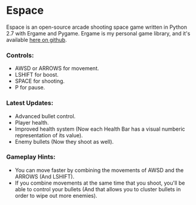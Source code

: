Espace
======

Espace is an open-source arcade shooting space game written in Python 2.7 with Ergame and Pygame.
Ergame is my personal game library, and it's available [here on github](https://github.com/EricsonWillians/Ergame).

### Controls:

* AWSD or ARROWS for movement.
* LSHIFT for boost.
* SPACE for shooting.
* P for pause.

### Latest Updates:

* Advanced bullet control.
* Player health.
* Improved health system (Now each Health Bar has a visual numberic representation of its value).
* Enemy bullets (Now they shoot as well).

### Gameplay Hints:

* You can move faster by combining the movements of AWSD and the ARROWS (And LSHIFT).
* If you combine movements at the same time that you shoot, you'll be able to control your bullets (And that allows you to cluster bullets in order to wipe out more enemies).
